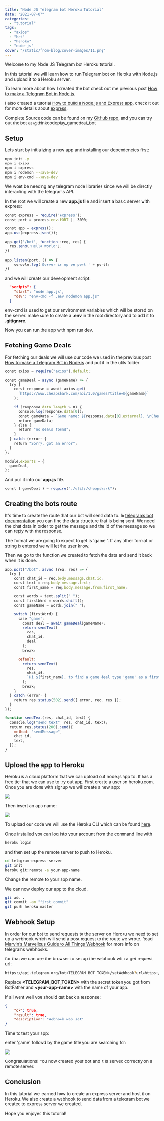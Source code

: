 ```yaml
---
title: "Node JS Telegram bot Heroku Tutorial"
date: "2021-07-07"
categories: 
  - "tutorial"
tags: 
  - "axios"
  - "bot"
  - "heroku"
  - "node-js"
cover: "/static/from-blog/cover-images/11.png"
---
```


Welcome to my Node JS Telegram bot Heroku tutorial.

In this tutorial we will learn how to run Telegram bot on Heroku with Node.js and upload it to a Heroku server.

To learn more about how I created the bot check out me previous post [How to make a Telegram Bot in Node.js](https://thinkcodeplay.com/how-to-make-a-telegram-bot-in-node-js/?preview_id=2280&preview_nonce=d694481ab1&preview=true&_thumbnail_id=2292).

I also created a tutorial [How to build a Node.js and Express app](https://thinkcodeplay.com/how-to-build-a-node-js-and-express-app/), check it out for more details about [express](https://expressjs.com/).

Complete Source code can be found on my [GitHub repo](https://github.com/ThinkCodePlay/telegram-express-server), and you can try out the bot at @thinkcodeplay\_gamedeal\_bot

## Setup

Lets start by initializing a new app and installing our dependencies first:

```bash
npm init -y
npm i axios
npm i express
npm i nodemon --save-dev
npm i env-cmd --save-dev
```

We wont be needing any telegram node libraries since we will be directly interacting with the telegrams API.

In the root we will create a new **app.js** file and insert a basic server with express:

```javascript
const express = require('express');
const port = process.env.PORT || 3000;

const app = express();
app.use(express.json());

app.get('/bot', function (req, res) {
  res.send('Hello World');
})
 
app.listen(port, () => {
    console.log('Server is up on port ' + port);
})
```

and we will create our development script:

```json
  "scripts": {
    "start": "node app.js",
    "dev": "env-cmd -f .env nodemon app.js"
  }
```

env-cmd is used to get our environment variables which will be stored on the server. make sure to create a **.env** in the root directory and to add it to **.gitignore**.

Now you can run the app with npm run dev.

## Fetching Game Deals

For fetching our deals we will use our code we used in the previous post [How to make a Telegram Bot in Node.js](https://thinkcodeplay.com/how-to-make-a-telegram-bot-in-node-js/?preview_id=2280&preview_nonce=d694481ab1&preview=true&_thumbnail_id=2292) and put it in the utils folder

```javascript
const axios = require("axios").default;

const gameDeal = async (gameName) => {
  try {
    const response = await axios.get(
      `https://www.cheapshark.com/api/1.0/games?title=${gameName}`
    );

    if (response.data.length > 0) {
      console.log(response.data[0]);
      const gameData = `Game name: ${response.data[0].external}. \nCheapest price found: ${response.data[0].cheapest}. \nDeal Link: https://www.cheapshark.com/redirect?dealID=${response.data[0].cheapestDealID}`;
      return gameData;
    } else {
      return "no deals found";
    }
  } catch (error) {
    return "Sorry, got an error";
  }
};

module.exports = {
  gameDeal,
};
```

And pull it into our **app.js** file.

```javascript
const { gameDeal } = require("./utils/cheapshark");
```

## Creating the bots route

It's time to create the route that our bot will send data to. In [telegrams bot documentation](https://core.telegram.org/bots/api#available-types) you can find the data structure that is being sent. We need the chat data in order to get the message and the id of the message so we can reply with the response.

The format we are going to expect to get is 'game <game title>'. If any other format or string is entered we will let the user know.

Then we go to the function we created to fetch the data and send it back when it is done.

```javascript
app.post("/bot", async (req, res) => {
  try {
    const chat_id = req.body.message.chat.id;
    const text = req.body.message.text;
    const first_name = req.body.message.from.first_name;

    const words = text.split(" ");
    const firstWord = words.shift();
    const gameName = words.join(" ");

    switch (firstWord) {
      case "game":
        const deal = await gameDeal(gameName);
        return sendText(
          res,
          chat_id,
          deal
        );
        break;

      default:
        return sendText(
          res,
          chat_id,
          `Hi ${first_name}, to find a game deal type 'game' as a first word followed by the game title: \ngame <game title>`
        );
        break;
    }
  } catch (error) {
    return res.status(502).send({ error, req, res });
  }
});

function sendText(res, chat_id, text) {
  console.log("send text", res, chat_id, text);
  return res.status(200).send({
    method: "sendMessage",
    chat_id,
    text,
  });
}
```

## Upload the app to Heroku

Heroku is a cloud platform that we can upload out node.js app to. It has a free tier that we can use to try out app. First create a user on heroku.com. Once you are done with signup we will create a new app:

![](/static/from-blog/2021/07/2021-07-07-node-js-telegram-bot-heroku/images/image.png)

Then insert an app name:

![](/static/from-blog/2021/07/2021-07-07-node-js-telegram-bot-heroku/images/image-4.png)

To upload our code we will use the Heroku CLI which can be found [here](https://devcenter.heroku.com/articles/heroku-cli).

Once installed you can log into your account from the command line with

```bash
heroku login
```

and then set up the remote server to push to Heroku.

```bash
cd telegram-express-server
git init 
heroku git:remote -a your-app-name
```

Change the remote to your app name.

We can now deploy our app to the cloud.

```bash
git add . 
git commit -am "first commit" 
git push heroku master
```

## Webhook Setup

In order for our bot to send requests to the server on Heroku we need to set up a webhook which will send a post request to the route we wrote. Read [Marvin's Marvellous Guide to All Things Webhook](https://core.telegram.org/bots/webhooks) for more info on telegrams webhooks.

for that we can use the browser to set up the webhook with a get request url:

```bash
https://api.telegram.org/bot<TELEGRAM_BOT_TOKEN>/setWebhook?url=https://<your-app-name>.herokuapp.com/bot
```

Replace **<TELEGRAM\_BOT\_TOKEN>** with the secret token you got from BotFather and **<**your-app-name**\>** with the name of your app.

If all went well you should get back a response:

```json
{
    "ok": true,
    "result": true,
    "description": "Webhook was set"
}
```

Time to test your app:

enter 'game' followd by the game title you are searching for:

![](/static/from-blog/2021/07/2021-07-07-node-js-telegram-bot-heroku/images/image-3.png)

Congratulations! You now created your bot and it is served correctly on a remote server.

## Conclusion

In this tutorial we learned how to create an express server and host it on Heroku. We also create a webhook to send data from a telegram bot we created to express server we created.

Hope you enjoyed this tutorial!

